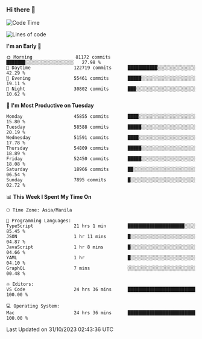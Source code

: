 ### Hi there 👋

<!--START_SECTION:waka-->
![Code Time](http://img.shields.io/badge/Code%20Time-4%2C476%20hrs%2033%20mins-blue)

![Lines of code](https://img.shields.io/badge/From%20Hello%20World%20I%27ve%20Written-110.0%20million%20lines%20of%20code-blue)

**I'm an Early 🐤** 

```text
🌞 Morning                81172 commits       ███████░░░░░░░░░░░░░░░░░░   27.98 % 
🌆 Daytime                122719 commits      ███████████░░░░░░░░░░░░░░   42.29 % 
🌃 Evening                55461 commits       █████░░░░░░░░░░░░░░░░░░░░   19.11 % 
🌙 Night                  30802 commits       ███░░░░░░░░░░░░░░░░░░░░░░   10.62 % 
```
📅 **I'm Most Productive on Tuesday** 

```text
Monday                   45855 commits       ████░░░░░░░░░░░░░░░░░░░░░   15.80 % 
Tuesday                  58588 commits       █████░░░░░░░░░░░░░░░░░░░░   20.19 % 
Wednesday                51591 commits       ████░░░░░░░░░░░░░░░░░░░░░   17.78 % 
Thursday                 54809 commits       █████░░░░░░░░░░░░░░░░░░░░   18.89 % 
Friday                   52450 commits       █████░░░░░░░░░░░░░░░░░░░░   18.08 % 
Saturday                 18966 commits       ██░░░░░░░░░░░░░░░░░░░░░░░   06.54 % 
Sunday                   7895 commits        █░░░░░░░░░░░░░░░░░░░░░░░░   02.72 % 
```


📊 **This Week I Spent My Time On** 

```text
🕑︎ Time Zone: Asia/Manila

💬 Programming Languages: 
TypeScript               21 hrs 1 min        █████████████████████░░░░   85.45 % 
JSON                     1 hr 11 mins        █░░░░░░░░░░░░░░░░░░░░░░░░   04.87 % 
JavaScript               1 hr 8 mins         █░░░░░░░░░░░░░░░░░░░░░░░░   04.66 % 
YAML                     1 hr                █░░░░░░░░░░░░░░░░░░░░░░░░   04.10 % 
GraphQL                  7 mins              ░░░░░░░░░░░░░░░░░░░░░░░░░   00.48 % 

🔥 Editors: 
VS Code                  24 hrs 36 mins      █████████████████████████   100.00 % 

💻 Operating System: 
Mac                      24 hrs 36 mins      █████████████████████████   100.00 % 
```


 Last Updated on 31/10/2023 02:43:36 UTC
<!--END_SECTION:waka-->


<!--
**rad182/rad182** is a ✨ _special_ ✨ repository because its `README.md` (this file) appears on your GitHub profile.

Here are some ideas to get you started:

- 🔭 I’m currently working on ...
- 🌱 I’m currently learning ...
- 👯 I’m looking to collaborate on ...
- 🤔 I’m looking for help with ...
- 💬 Ask me about ...
- 📫 How to reach me: ...
- 😄 Pronouns: ...
- ⚡ Fun fact: ...
-->
